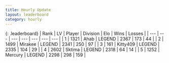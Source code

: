 ```yaml
---
title: Hourly Update
layout: leaderboard
category: hourly
---
```


{: .leaderboard}
| Rank | LV | Player | Division | Elo | Wins | Losses |
| --- | --- | --- | --- | --- | --- | --- |
| <span data-change="0">1</span> | 1321 | <span title="ID: 402846">Ahab</span> | LEGEND | <span data-change="0">2367</span> | <span data-change="0">173</span> | <span data-change="0">44</span> |
| <span data-change="0">2</span> | 1499 | <span title="ID: 416373">Mirakee</span> | LEGEND | <span data-change="0">2341</span> | <span data-change="0">250</span> | <span data-change="0">97</span> |
| <span data-change="0">3</span> | 161 | <span title="ID: 459203">Kitty409</span> | LEGEND | <span data-change="15">2335</span> | <span data-change="3">104</span> | <span data-change="0">29</span> |
| <span data-change="0">4</span> | 2602 | <span title="ID: 353063">Sktima</span> | LEGEND | <span data-change="0">2318</span> | <span data-change="0">64</span> | <span data-change="0">14</span> |
| <span data-change="0">5</span> | 1252 | <span title="ID: 692745">Mercury</span> | LEGEND | <span data-change="0">2298</span> | <span data-change="0">298</span> | <span data-change="0">159</span> |